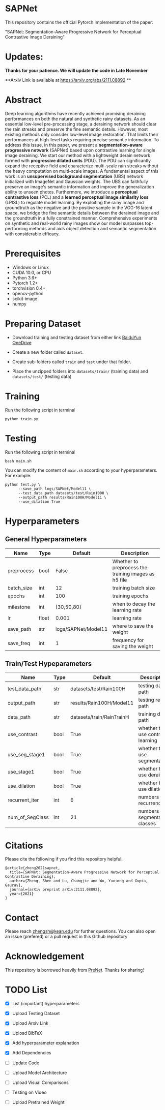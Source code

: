# SAPNet

This repository contains the official Pytorch implementation of the paper:

"SAPNet: Segmentation-Aware Progressive Network for Perceptual Contrastive Image Deraining"

# Updates: 
**Thanks for your patience. We will update the code in Late November**

**Arxiv Link is available at https://arxiv.org/abs/2111.08892 **

# Abstract
Deep learning algorithms have recently achieved promising deraining performances on both the natural and synthetic rainy datasets. As an essential low-level pre-processing stage, a deraining network should clear the rain streaks and preserve the fine semantic details. However, most existing methods only consider low-level image restoration. That limits their performances at high-level tasks requiring precise semantic information. To address this issue, in this paper, we present a **segmentation-aware progressive network** (SAPNet) based upon contrastive learning for single image deraining. We start our method with a lightweight derain network formed with **progressive dilated units** (PDU). The PDU can significantly expand the receptive field and characterize multi-scale rain streaks without the heavy computation on multi-scale images. A fundamental aspect of this work is an **unsupervised background segmentation** (UBS) network initialized with ImageNet and Gaussian weights. The UBS can faithfully preserve an image's semantic information and improve the generalization ability to unseen photos. Furthermore, we introduce a **perceptual contrastive loss** (PCL) and a **learned perceptual image similarity loss** (LPISL) to regulate model learning. By exploiting the rainy image and groundtruth as the negative and the positive sample in the VGG-16 latent space, we bridge the fine semantic details between the derained image and the groundtruth in a fully constrained manner. Comprehensive experiments on synthetic and real-world rainy images show our model surpasses top-performing methods and aids object detection and semantic segmentation with considerable efficacy.

# Prerequisites
* Windows or Linux
* CUDA 10.0, or CPU
* Python 3.6+
* Pytorch 1.2+
* torchvision 0.4+
* opencv-python
* scikit-image
* numpy

# Preparing Dataset
- Download training and testing dataset from either link 
[BaiduYun](https://pan.baidu.com/s/1J0q6Mrno9aMCsaWZUtmbkg#list/path=%2Fsharelink3792638399-290876125944720%2Fdatasets&parentPath=%2Fsharelink3792638399-290876125944720)
[OneDrive](https://onedrive.live.com/?cid=066ce859ab42dfa2&id=66CE859AB42DFA2%2130078&authkey=%21AIYIy8ZKL9kkmd4)

- Create a new folder called `dataset`.

- Create sub-folders called `train` and `test` under that folder. 

- Place the unzipped folders into `datasets/train/` (training data) and `datasets/test/` (testing data)

# Training
Run the following script in terminal
```
python train.py
```

# Testing
Run the following script in terminal
```
bash main.sh
```

You can modify the content of `main.sh` according to your hyperparameters. For example.
```
python test.py \
      --save_path logs/SAPNet/Model11 \
      --test_data_path datasets/test/Rain100H \
      --output_path results/Rain100H/Model11 \
      --use_dilation True
```

# Hyperparameters
## General Hyperparameters
| Name       | Type  | Default             | Description |
|------------|-------|---------------------|-------------|
| preprocess | bool  | False               | Whether to preprocess the training images as h5 file            |
| batch_size | int   | 12                  | training batch size            |
| epochs     | int   | 100                 | training epochs            |
| milestone  | int   | [30,50,80]          | when to decay the learning rate            |
| lr         | float | 0.001               | learning rate            |
| save_path  | str   | logs/SAPNet/Model11 | where to save the weight            |
| save_freq  | int   | 1                   | frequency for saving the weight            |

## Train/Test Hypeparameters
| Name            | Type | Default                   | Description |
|-----------------|------|---------------------------|-------------|
| test_data_path  | str  | datasets/test/Rain100H    | testing data path           |
| output_path     | str  | results/Rain100H/Model11  | testing result path        |
| data_path       | str  | datasets/train/RainTrainH | training data path            |
| use_contrast    | bool | True                      | whether to use contrast learning            |
| use_seg_stage1  | bool | True                      | whether to use segmentation            |
| use_stage1      | bool | True                      | whether to use deraining            |
| use_dilation    | bool | True                      | whether to use dilation            |
| recurrent_iter  | int  | 6                         | numbers of recurrence            |
| num_of_SegClass | int  | 21                        | numbers of segmentation classes            |

# Citations
Please cite the following if you find this repository helpful. 
```
@article{zheng2021sapnet,
  title={SAPNet: Segmentation-Aware Progressive Network for Perceptual Contrastive Deraining},
  author={Zheng, Shen and Lu, Changjie and Wu, Yuxiong and Gupta, Gaurav},
  journal={arXiv preprint arXiv:2111.08892},
  year={2021}
}
```

# Contact
Please reach zhengsh@kean.edu for further questions. You can also open an issue (prefered) or a pull request in this Github repository 

# Acknowledgement
This repository is borrowed heavily from [PreNet](https://github.com/csdwren/PReNet). Thanks for sharing!

# TODO List
- [x] List (important) hyperparameters
- [x] Upload Testing Dataset
- [x] Upload Arxiv Link
- [x] Upload BibTeX
- [x] Add hyperparameter explanation
- [x] Add Dependencies
- [ ] Update Code
- [ ] Upload Model Architecture
- [ ] Upload Visual Comparisons
- [ ] Testing on Video
- [ ] Upload Pretrained Weight 


